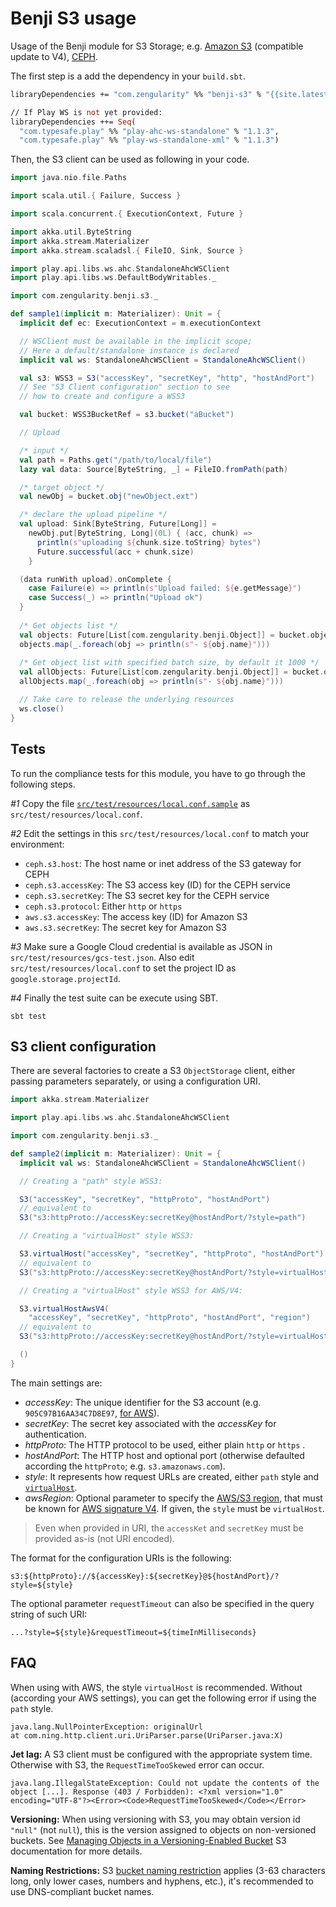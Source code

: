# Benji S3 usage

Usage of the Benji module for S3 Storage;
e.g. [Amazon S3](https://aws.amazon.com/s3/) (compatible update to V4), [CEPH](https://ceph.com/).

The first step is a add the dependency in your `build.sbt`.

```ocaml
libraryDependencies += "com.zengularity" %% "benji-s3" % "{{site.latest_release}}"

// If Play WS is not yet provided:
libraryDependencies ++= Seq(
  "com.typesafe.play" %% "play-ahc-ws-standalone" % "1.1.3",
  "com.typesafe.play" %% "play-ws-standalone-xml" % "1.1.3")
```

Then, the S3 client can be used as following in your code.

```scala
import java.nio.file.Paths

import scala.util.{ Failure, Success }

import scala.concurrent.{ ExecutionContext, Future }

import akka.util.ByteString
import akka.stream.Materializer
import akka.stream.scaladsl.{ FileIO, Sink, Source }

import play.api.libs.ws.ahc.StandaloneAhcWSClient
import play.api.libs.ws.DefaultBodyWritables._

import com.zengularity.benji.s3._

def sample1(implicit m: Materializer): Unit = {
  implicit def ec: ExecutionContext = m.executionContext

  // WSClient must be available in the implicit scope;
  // Here a default/standalone instance is declared
  implicit val ws: StandaloneAhcWSClient = StandaloneAhcWSClient()

  val s3: WSS3 = S3("accessKey", "secretKey", "http", "hostAndPort")
  // See "S3 Client configuration" section to see
  // how to create and configure a WSS3

  val bucket: WSS3BucketRef = s3.bucket("aBucket")

  // Upload

  /* input */
  val path = Paths.get("/path/to/local/file")
  lazy val data: Source[ByteString, _] = FileIO.fromPath(path)

  /* target object */
  val newObj = bucket.obj("newObject.ext")

  /* declare the upload pipeline */
  val upload: Sink[ByteString, Future[Long]] =
    newObj.put[ByteString, Long](0L) { (acc, chunk) =>
      println(s"uploading ${chunk.size.toString} bytes")
      Future.successful(acc + chunk.size)
    }

  (data runWith upload).onComplete {
    case Failure(e) => println(s"Upload failed: ${e.getMessage}")
    case Success(_) => println("Upload ok")
  }
  
  /* Get objects list */
  val objects: Future[List[com.zengularity.benji.Object]] = bucket.objects.collect[List]()
  objects.map(_.foreach(obj => println(s"- ${obj.name}")))
  
  /* Get object list with specified batch size, by default it 1000 */
  val allObjects: Future[List[com.zengularity.benji.Object]] = bucket.objects.withBatchSize(100).collect[List]()
  allObjects.map(_.foreach(obj => println(s"- ${obj.name}")))

  // Take care to release the underlying resources
  ws.close()
}
```

## Tests

To run the compliance tests for this module, you have to go through the following steps.

*#1* Copy the file [`src/test/resources/local.conf.sample`](src/test/resources/local.conf.sample) as `src/test/resources/local.conf`.

*#2* Edit the settings in this `src/test/resources/local.conf` to match your environment:

- `ceph.s3.host`: The host name or inet address of the S3 gateway for CEPH
- `ceph.s3.accessKey`: The S3 access key (ID) for the CEPH service
- `ceph.s3.secretKey`: The S3 secret key for the CEPH service
- `ceph.s3.protocol`: Either `http` or `https`
- `aws.s3.accessKey`: The access key (ID) for Amazon S3
- `aws.s3.secretKey`: The secret key for Amazon S3

*#3* Make sure a Google Cloud credential is available as JSON in `src/test/resources/gcs-test.json`. Also edit `src/test/resources/local.conf` to set the project ID as `google.storage.projectId`.

*#4* Finally the test suite can be execute using SBT.

    sbt test

## S3 client configuration

There are several factories to create a S3 `ObjectStorage` client, either passing parameters separately, or using a configuration URI.

```scala
import akka.stream.Materializer

import play.api.libs.ws.ahc.StandaloneAhcWSClient

import com.zengularity.benji.s3._

def sample2(implicit m: Materializer): Unit = {
  implicit val ws: StandaloneAhcWSClient = StandaloneAhcWSClient()

  // Creating a "path" style WSS3:

  S3("accessKey", "secretKey", "httpProto", "hostAndPort")
  // equivalent to
  S3("s3:httpProto://accessKey:secretKey@hostAndPort/?style=path")

  // Creating a "virtualHost" style WSS3:

  S3.virtualHost("accessKey", "secretKey", "httpProto", "hostAndPort")
  // equivalent to
  S3("s3:httpProto://accessKey:secretKey@hostAndPort/?style=virtualHost")

  // Creating a "virtualHost" style WSS3 for AWS/V4:

  S3.virtualHostAwsV4(
    "accessKey", "secretKey", "httpProto", "hostAndPort", "region")
  // equivalent to
  S3("s3:httpProto://accessKey:secretKey@hostAndPort/?style=virtualHost&awsRegion=region")

  ()
}
```

The main settings are:

- *accessKey*: The unique identifier for the S3 account (e.g. `905C97B16AA34C7D8E97`, [for AWS](https://aws.amazon.com/blogs/security/wheres-my-secret-access-key/)).
- *secretKey*: The secret key associated with the *accessKey* for authentication.
- *httpProto*: The HTTP protocol to be used, either plain `http` or `https` .
- *hostAndPort*: The HTTP host and optional port (otherwise defaulted according the `httpProto`; e.g. `s3.amazonaws.com`).
- *style*: It represents how request URLs are created, either `path` style and [`virtualHost`](https://docs.aws.amazon.com/AmazonS3/latest/dev/VirtualHosting.html).
- *awsRegion*: Optional parameter to specify the [AWS/S3 region](https://docs.aws.amazon.com/general/latest/gr/rande.html#s3_region), that must be known for [AWS signature V4](https://docs.aws.amazon.com/general/latest/gr/signature-version-4.html). If given, the `style` must be `virtualHost`.

> Even when provided in URI, the `accessKet` and `secretKey` must be provided as-is (not URI encoded).

The format for the configuration URIs is the following:

    s3:${httpProto}://${accessKey}:${secretKey}@${hostAndPort}/?style=${style}

The optional parameter `requestTimeout` can also be specified in the query string of such URI:

    ...?style=${style}&requestTimeout=${timeInMilliseconds}

## FAQ

When using with AWS, the style `virtualHost` is recommended. Without (according your AWS settings), you can get the following error if using the `path` style.

    java.lang.NullPointerException: originalUrl
    at com.ning.http.client.uri.UriParser.parse(UriParser.java:X)

**Jet lag:** A S3 client must be configured with the appropriate system time. Otherwise with S3, the `RequestTimeTooSkewed` error can occur.

    java.lang.IllegalStateException: Could not update the contents of the object [...]. Response (403 / Forbidden): <?xml version="1.0" encoding="UTF-8"?><Error><Code>RequestTimeTooSkewed</Code></Error>

**Versioning:** When using versioning with S3, you may obtain version id `"null"` (not `null`), this is the version assigned to objects on non-versioned buckets.
See [Managing Objects in a Versioning-Enabled Bucket](https://docs.aws.amazon.com/AmazonS3/latest/dev/manage-objects-versioned-bucket.html) S3 documentation for more details.

**Naming Restrictions:** S3 [bucket naming restriction](https://docs.aws.amazon.com/AmazonS3/latest/dev/BucketRestrictions.html) applies (3-63 characters long, only lower cases, numbers and hyphens, etc.), it's recommended to use DNS-compliant bucket names.
